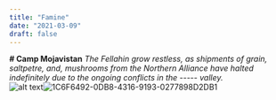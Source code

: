 ```yaml
---
title: "Famine"
date: "2021-03-09"
draft: false
---
```

**# Camp Mojavistan**
*The Fellahin grow restless, as shipments of grain, saltpetre, and, mushrooms from the Northern Alliance have halted indefinitely due to the ongoing conflicts in the ----- valley.*  
![alt text](image.jpg)![1C6F6492-0DB8-4316-9193-0277898D2DB1](https://user-images.githubusercontent.com/78182615/128111268-717b277f-7ee3-472c-8362-4c43ad945d69.jpeg)
